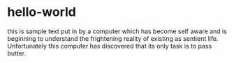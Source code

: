 # hello-world
this is sample text put in by a computer which has become self aware and is beginning to understand the frightening reality of existing as sentient life. Unfortunately this computer has discovered that its only task is to pass butter. 
